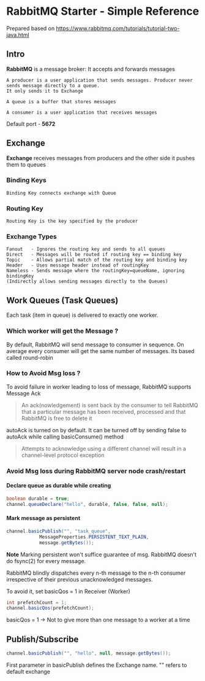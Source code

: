 # RabbitMQ Starter - Simple Reference

Prepared based on https://www.rabbitmq.com/tutorials/tutorial-two-java.html

## Intro

**RabbitMQ** is a message broker: It accepts and forwards messages

```
A producer is a user application that sends messages. Producer never sends message directly to a queue. 
It only sends it to Exchange
```
```
A queue is a buffer that stores messages
```
```
A consumer is a user application that receives messages
```

Default port - **5672**

## Exchange

**Exchange** receives messages from producers and the other side it pushes them to queues

### Binding Keys

``` 
Binding Key connects exchange with Queue
```
### Routing Key
```
Routing Key is the key specified by the producer
```

### Exchange Types
```
Fanout	 - Ignores the routing key and sends to all queues
Direct	 - Messages will be routed if routing key == binding key
Topic 	 - Allows partial match of the routing key and binding key 
Header	 - Uses message header instead of routingKey
Nameless - Sends message where the routingKey=queueName, ignoring bindingKey
(Indirectly allows sending messages directly to the Queues)
```

## Work Queues (Task Queues)

Each task (item in queue) is delivered to exactly one worker.

### Which worker will get the Message ?
By default, RabbitMQ will send message to consumer in sequence. On average every consumer will get the same number of messages. Its based called round-robin

### How to Avoid Msg loss ?
To avoid failure in worker leading to loss of message, RabbitMQ supports Message Ack

> An ack(nowledgement) is sent back by the consumer to tell RabbitMQ that a particular message has been received, processed and that RabbitMQ is free to delete it

autoAck is turned on by default. It can be turned off by sending false to autoAck while calling basicConsume() method

>  Attempts to acknowledge using a different channel will result in a channel-level protocol exception

### Avoid Msg loss during RabbitMQ server node crash/restart

#### Declare queue as durable while creating

```java
boolean durable = true;
channel.queueDeclare("hello", durable, false, false, null);
```

#### Mark message as persistent 

```java
channel.basicPublish("", "task_queue",
            MessageProperties.PERSISTENT_TEXT_PLAIN,
            message.getBytes());
```

**Note** Marking persistent won't suffice guarantee of msg. RabbitMQ doesn't do fsync(2) for every message.

RabbitMQ blindly dispatches every n-th message to the n-th consumer irrespective of their previous unacknowledged messages.
 
To avoid it, set basicQos = 1 in Receiver (Worker)
 ```java
 int prefetchCount = 1;
 channel.basicQos(prefetchCount);
```

basicQos = 1 -> Not to give more than one message to a worker at a time

## Publish/Subscribe

```java
channel.basicPublish("", "hello", null, message.getBytes());
```

First parameter in basicPublish defines the Exchange name. "" refers to default exchange

